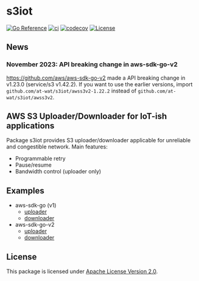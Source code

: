 # s3iot

[![Go Reference](https://pkg.go.dev/badge/github.com/at-wat/s3iot.svg)](https://pkg.go.dev/github.com/at-wat/s3iot) [![ci](https://github.com/at-wat/s3iot/actions/workflows/ci.yml/badge.svg)](https://github.com/at-wat/s3iot/actions/workflows/ci.yml) [![codecov](https://codecov.io/gh/at-wat/s3iot/branch/main/graph/badge.svg?token=31CXOGP3BQ)](https://codecov.io/gh/at-wat/s3iot) [![License](https://img.shields.io/badge/License-Apache%202.0-blue.svg)](https://opensource.org/licenses/Apache-2.0)

## News

### November 2023: API breaking change in aws-sdk-go-v2
https://github.com/aws/aws-sdk-go-v2 made a API breaking change in v1.23.0 (service/s3 v1.42.2).
If you want to use the earlier versions, import `github.com/at-wat/s3iot/awss3v2-1.22.2` instead of `github.com/at-wat/s3iot/awss3v2`.

## AWS S3 Uploader/Downloader for IoT-ish applications

Package s3iot provides S3 uploader/downloader applicable for unreliable and congestible network.
Main features:

- Programmable retry
- Pause/resume
- Bandwidth control (uploader only)

## Examples

- aws-sdk-go (v1)
  - [uploader](./examples/uploadv1/main.go)
  - [downloader](./examples/downloadv1/main.go)
- aws-sdk-go-v2
  - [uploader](./examples/uploadv2/main.go)
  - [downloader](./examples/downloadv2/main.go)

## License

This package is licensed under [Apache License Version 2.0](./LICENSE).
